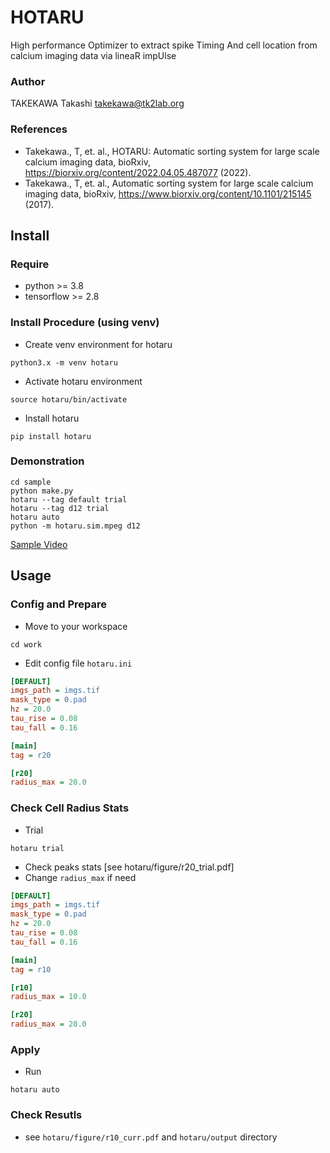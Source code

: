 # HOTARU

High performance Optimizer to extract spike Timing And cell location from calcium imaging data via lineaR impUlse

### Author
TAKEKAWA Takashi <takekawa@tk2lab.org>

### References
- Takekawa., T, et. al.,
  HOTARU: Automatic sorting system for large scale calcium imaging data,
  bioRxiv, https://biorxiv.org/content/2022.04.05.487077 (2022).
- Takekawa., T, et. al.,
  Automatic sorting system for large scale calcium imaging data,
  bioRxiv, https://www.biorxiv.org/content/10.1101/215145 (2017).


## Install

### Require
- python >= 3.8
- tensorflow >= 2.8

### Install Procedure (using venv)
- Create venv environment for hotaru
```shell
python3.x -m venv hotaru
```
- Activate hotaru environment
```shell
source hotaru/bin/activate
```
- Install hotaru
```shell
pip install hotaru
```


### Demonstration
```shell
cd sample
python make.py
hotaru --tag default trial
hotaru --tag d12 trial
hotaru auto
python -m hotaru.sim.mpeg d12
```

[Sample Video](https://drive.google.com/file/d/12jl1YTZDuNAq94ciJ-_Cj5tBcKmCqgRH)


## Usage

### Config and Prepare
- Move to your workspace
```shell
cd work
```
- Edit config file `hotaru.ini`
``` hotaru.ini
[DEFAULT]
imgs_path = imgs.tif
mask_type = 0.pad
hz = 20.0
tau_rise = 0.08
tau_fall = 0.16

[main]
tag = r20

[r20]
radius_max = 20.0
```

### Check Cell Radius Stats
- Trial
```shell
hotaru trial
```
- Check peaks stats
  [see hotaru/figure/r20_trial.pdf]
- Change `radius_max` if need
``` hotaru.ini
[DEFAULT]
imgs_path = imgs.tif
mask_type = 0.pad
hz = 20.0
tau_rise = 0.08
tau_fall = 0.16

[main]
tag = r10

[r10]
radius_max = 10.0

[r20]
radius_max = 20.0
```

### Apply
- Run
```shell
hotaru auto
```
  
### Check Resutls
- see `hotaru/figure/r10_curr.pdf` and `hotaru/output` directory
